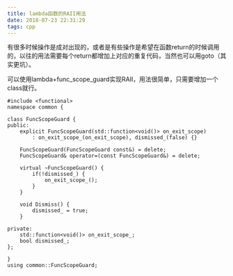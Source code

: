 ```yaml
---
title: lambda函数的RAII用法
date: 2018-07-23 22:31:29
tags: cpp
---
```


有很多时候操作是成对出现的，或者是有些操作是希望在函数return的时候调用的，以往的用法需要每个return都增加上对应的重复代码，当然也可以用goto（其实更坑）。

可以使用lambda+func_scope_guard实现RAII，用法很简单，只需要增加一个class就行。

```
#include <functional>
namespace common {

class FuncScopeGuard {
public:
    explicit FuncScopeGuard(std::function<void()> on_exit_scope)
        : on_exit_scope_(on_exit_scope), dismissed_(false) {}

    FuncScopeGuard(FuncScopeGuard const&) = delete;
    FuncScopeGuard& operator=(const FuncScopeGuard&) = delete;

    virtual ~FuncScopeGuard() {
        if(!dismissed_) {
            on_exit_scope_();
        }
    }

    void Dismiss() {
        dismissed_ = true;
    }

private:
    std::function<void()> on_exit_scope_;
    bool dismissed_;
};

}
using common::FuncScopeGuard;
```

